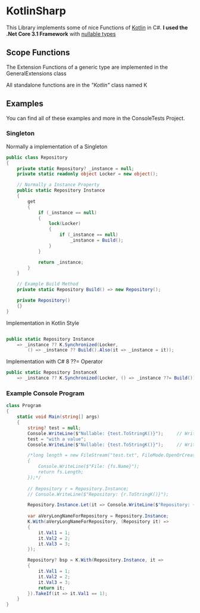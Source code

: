 # KotlinSharp

This Library implements some of nice Functions of [Kotlin](https://kotlinlang.org/) in C#.
**I used the .Net Core 3.1 Framework** with [nullable types](https://docs.microsoft.com/en-us/archive/msdn-magazine/2018/february/essential-net-csharp-8-0-and-nullable-reference-types)

## Scope Functions

The Extension Functions of a generic type are implemented in the GeneralExtensions class

All standalone functions are in the *"Kotlin"* class named K

## Examples

You can find all of these examples and more in the ConsoleTests Project.

### Singleton

Normally a implementation of a Singleton

```csharp
public class Repository
{
    private static Repository? _instance = null;
    private static readonly object Locker = new object();

    // Normally a Instance Property
    public static Repository Instance
    {
        get 
        {
            if (_instance == null)
            {
                lock(Locker)
                {
                    if (_instance == null)
                        _instance = Build();
                }
            }

            return _instance;
        }
    }

    // Example Build Method
    private static Repository Build() => new Repository();

    private Repository()
    {}
}
```

Implementation in Kotlin Style

```csharp

public static Repository Instance
    => _instance ?? K.Synchronized(Locker, 
        () => _instance ?? Build().Also(it => _instance = it));

```

Implementation with C# 8 ??= Operator

```csharp
public static Repository InstanceX 
    => _instance ?? K.Synchronized(Locker, () => _instance ??= Build());
```

### Example Console Program

```csharp
class Program
{
    static void Main(string[] args)
    {
        string? test = null;
        Console.WriteLine($"Nullable: {test.ToStringK()}");     // Writes "Nullable: null"; raises no Exception!
        test = "with a value";
        Console.WriteLine($"Nullable: {test.ToStringK()}");     // Writes "Nullable: with a value"

        /*long length = new FileStream("test.txt", FileMode.OpenOrCreate).Use(fs =>
        {
            Console.WriteLine($"File: {fs.Name}");
            return fs.Length;
        });*/
        
        // Repository r = Repository.Instance;
        // Console.WriteLine($"Repository: {r.ToStringK()}");

        Repository.Instance.Let(it => Console.WriteLine($"Repository: {it.ToStringK()}"));
        
        var aVeryLongNameForRepository = Repository.Instance;
        K.With(aVeryLongNameForRepository, (Repository it) =>
        {
            it.Val1 = 1;
            it.Val2 = 2;
            it.Val3 = 3;
        });

        Repository? bsp = K.With(Repository.Instance, it =>
        {
            it.Val1 = 1;
            it.Val2 = 2;
            it.Val3 = 3;
            return it;
        }).TakeIf(it => it.Val1 == 1);
    }
}
```
